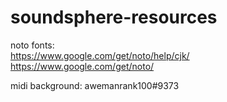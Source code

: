 # soundsphere-resources
noto fonts:  
https://www.google.com/get/noto/help/cjk/  
https://www.google.com/get/noto/  
  
midi background: awemanrank100#9373
